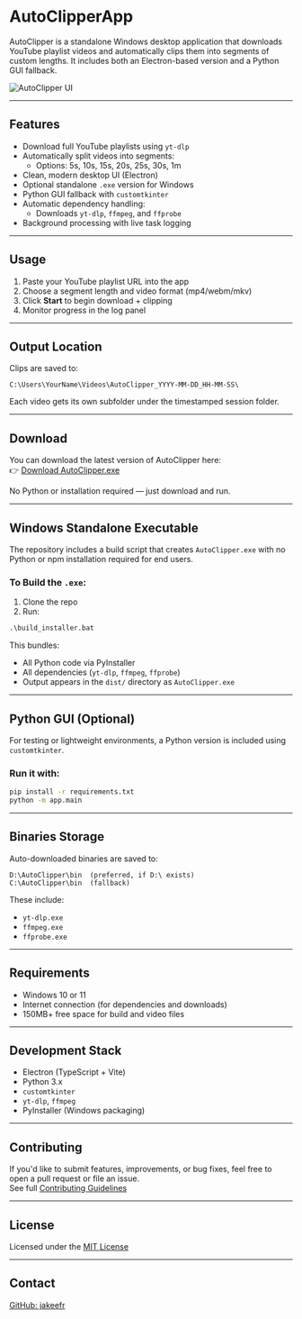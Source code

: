 # AutoClipperApp

AutoClipper is a standalone Windows desktop application that downloads YouTube playlist videos and automatically clips them into segments of custom lengths. It includes both an Electron-based version and a Python GUI fallback.

![AutoClipper UI](https://github.com/user-attachments/assets/9a9fe75d-f218-4a7e-9e44-716b7e9e6145)

---

## Features

- Download full YouTube playlists using `yt-dlp`
- Automatically split videos into segments:
  - Options: 5s, 10s, 15s, 20s, 25s, 30s, 1m
- Clean, modern desktop UI (Electron)
- Optional standalone `.exe` version for Windows
- Python GUI fallback with `customtkinter`
- Automatic dependency handling:
  - Downloads `yt-dlp`, `ffmpeg`, and `ffprobe`
- Background processing with live task logging

---

## Usage

1. Paste your YouTube playlist URL into the app
2. Choose a segment length and video format (mp4/webm/mkv)
3. Click **Start** to begin download + clipping
4. Monitor progress in the log panel

---

## Output Location

Clips are saved to:

```
C:\Users\YourName\Videos\AutoClipper_YYYY-MM-DD_HH-MM-SS\
```

Each video gets its own subfolder under the timestamped session folder.

---

## Download

You can download the latest version of AutoClipper here:  
👉 [Download AutoClipper.exe](https://github.com/jakeefr/AutoClipperApp/releases/latest)

No Python or installation required — just download and run.

---

## Windows Standalone Executable

The repository includes a build script that creates `AutoClipper.exe` with no Python or npm installation required for end users.

### To Build the `.exe`:

1. Clone the repo  
2. Run:

```cmd
.\build_installer.bat
```

This bundles:

- All Python code via PyInstaller  
- All dependencies (`yt-dlp`, `ffmpeg`, `ffprobe`)  
- Output appears in the `dist/` directory as `AutoClipper.exe`

---

## Python GUI (Optional)

For testing or lightweight environments, a Python version is included using `customtkinter`.

### Run it with:

```bash
pip install -r requirements.txt
python -m app.main
```

---

## Binaries Storage

Auto-downloaded binaries are saved to:

```
D:\AutoClipper\bin  (preferred, if D:\ exists)
C:\AutoClipper\bin  (fallback)
```

These include:

- `yt-dlp.exe`
- `ffmpeg.exe`
- `ffprobe.exe`

---

## Requirements

- Windows 10 or 11  
- Internet connection (for dependencies and downloads)  
- 150MB+ free space for build and video files

---

## Development Stack

- Electron (TypeScript + Vite)  
- Python 3.x  
- `customtkinter`  
- `yt-dlp`, `ffmpeg`  
- PyInstaller (Windows packaging)

---

## Contributing

If you'd like to submit features, improvements, or bug fixes, feel free to open a pull request or file an issue.  
See full [Contributing Guidelines](CONTRIBUTING.md)

---

## License

Licensed under the [MIT License](LICENSE)

---

## Contact

[GitHub: jakeefr](https://github.com/jakeefr/AutoClipperApp)

